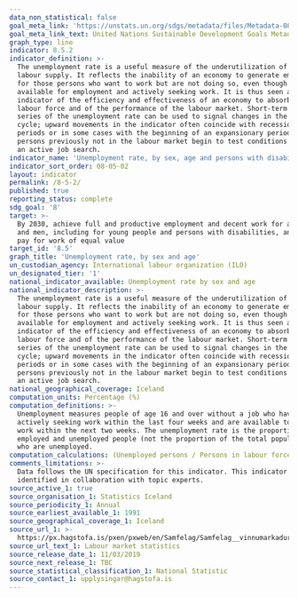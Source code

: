 ```yaml
---
data_non_statistical: false
goal_meta_link: 'https://unstats.un.org/sdgs/metadata/files/Metadata-08-05-02.pdf '
goal_meta_link_text: United Nations Sustainable Development Goals Metadata (PDF 383 KB)
graph_type: line
indicator: 8.5.2
indicator_definition: >-
  The unemployment rate is a useful measure of the underutilization of the
  labour supply. It reflects the inability of an economy to generate employment
  for those persons who want to work but are not doing so, even though they are
  available for employment and actively seeking work. It is thus seen as an
  indicator of the efficiency and effectiveness of an economy to absorb its
  labour force and of the performance of the labour market. Short-term time
  series of the unemployment rate can be used to signal changes in the business
  cycle; upward movements in the indicator often coincide with recessionary
  periods or in some cases with the beginning of an expansionary period as
  persons previously not in the labour market begin to test conditions through
  an active job search.
indicator_name: 'Unemployment rate, by sex, age and persons with disabilities'
indicator_sort_order: 08-05-02
layout: indicator
permalink: /8-5-2/
published: true
reporting_status: complete
sdg_goal: '8'
target: >-
  By 2030, achieve full and productive employment and decent work for all women
  and men, including for young people and persons with disabilities, and equal
  pay for work of equal value
target_id: '8.5'
graph_title: 'Unemployment rate, by sex and age'
un_custodian_agency: International labour organization (ILO)
un_designated_tier: '1'
national_indicator_available: Unemployment rate by sex and age
national_indicator_description: >-
  The unemployment rate is a useful measure of the underutilization of the
  labour supply. It reflects the inability of an economy to generate employment
  for those persons who want to work but are not doing so, even though they are
  available for employment and actively seeking work. It is thus seen as an
  indicator of the efficiency and effectiveness of an economy to absorb its
  labour force and of the performance of the labour market. Short-term time
  series of the unemployment rate can be used to signal changes in the business
  cycle; upward movements in the indicator often coincide with recessionary
  periods or in some cases with the beginning of an expansionary period as
  persons previously not in the labour market begin to test conditions through
  an active job search.
national_geographical_coverage: Iceland
computation_units: Percentage (%)
computation_definitions: >-
  Unemployment measures people of age 16 and over without a job who have been
  actively seeking work within the last four weeks and are available to start
  work within the next two weeks. The unemployment rate is the proportion of all
  employed and unemployed people (not the proportion of the total population)
  who are unemployed.
computation_calculations: (Unemployed persons / Persons in labour force) * 100
comments_limitations: >-
  Data follows the UN specification for this indicator. This indicator has been
  identified in collaboration with topic experts.
source_active_1: true
source_organisation_1: Statistics Iceland
source_periodicity_1: Annual
source_earliest_available_1: 1991
source_geographical_coverage_1: Iceland
source_url_1: >-
  https://px.hagstofa.is/pxen/pxweb/en/Samfelag/Samfelag__vinnumarkadur__vinnumarkadsrannsokn__3_arstolur/VIN01002.px
source_url_text_1: Labour market statistics
source_release_date_1: 11/03/2019
source_next_release_1: TBC
source_statistical_classification_1: National Statistic
source_contact_1: upplysingar@hagstofa.is
---
```

